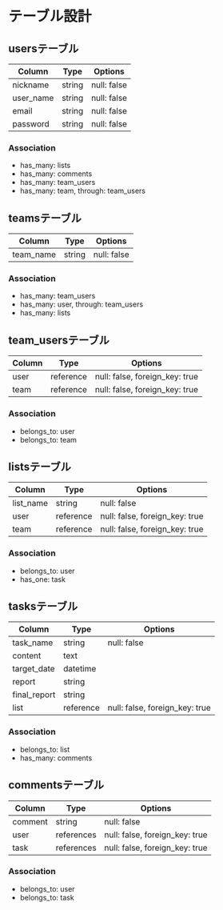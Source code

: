 # テーブル設計

## usersテーブル

| Column    | Type   | Options     |
| --------- | ------ | ----------- |
| nickname  | string | null: false |
| user_name | string | null: false |
| email     | string | null: false |
| password  | string | null: false |

### Association
- has_many: lists
- has_many: comments
- has_many: team_users
- has_many: team, through: team_users

## teamsテーブル

| Column    | Type   | Options     |
| --------- | ------ | ----------- |
| team_name | string | null: false |

### Association
- has_many: team_users
- has_many: user, through: team_users
- has_many: lists

## team_usersテーブル

| Column  | Type      | Options                        |
| ------- | --------- | ------------------------------ |
| user    | reference | null: false, foreign_key: true |
| team    | reference | null: false, foreign_key: true |

### Association
- belongs_to: user
- belongs_to: team

## listsテーブル
| Column    | Type      | Options                        |
| --------- | --------- | ------------------------------ |
| list_name | string    | null: false                    |
| user      | reference | null: false, foreign_key: true |
| team      | reference | null: false, foreign_key: true |

### Association
- belongs_to: user
- has_one: task

## tasksテーブル
| Column       | Type      | Options                        |
| ------------ | --------- | ------------------------------ |
| task_name    | string    | null: false                    |
| content      | text      |                                |
| target_date  | datetime  |                                |
| report       | string    |                                |
| final_report | string    |                                |
| list         | reference | null: false, foreign_key: true |

### Association
- belongs_to: list
- has_many: comments

## commentsテーブル

| Column  | Type       | Options                        |
| ------- | ---------- | ------------------------------ |
| comment | string     | null: false                    |
| user    | references | null: false, foreign_key: true |
| task    | references | null: false, foreign_key: true |

### Association
- belongs_to: user
- belongs_to: task
